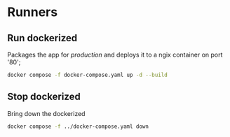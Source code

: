 # Runners

## Run dockerized

Packages the app for _production_ and deploys it to a ngix container on port '80';

```bash
docker compose -f docker-compose.yaml up -d --build
```

## Stop dockerized

Bring down the dockerized

```bash
docker compose -f ../docker-compose.yaml down
```
